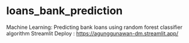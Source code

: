 # loans_bank_prediction
Machine Learning: Predicting bank loans using random forest classifier algorithm
Streamlit Deploy : https://agunggunawan-dm.streamlit.app/
